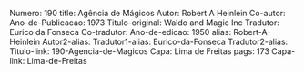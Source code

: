 Numero: 190
title: Agência de Mágicos
Autor: Robert A Heinlein
Co-autor: 
Ano-de-Publicacao: 1973
Titulo-original: Waldo and Magic Inc
Tradutor: Eurico da Fonseca
Co-tradutor: 
Ano-de-edicao: 1950
alias: Robert-A-Heinlein
Autor2-alias: 
Tradutor1-alias: Eurico-da-Fonseca
Tradutor2-alias: 
Titulo-link: 190-Agencia-de-Magicos
Capa: Lima de Freitas
pags: 173
Capa-link: Lima-de-Freitas